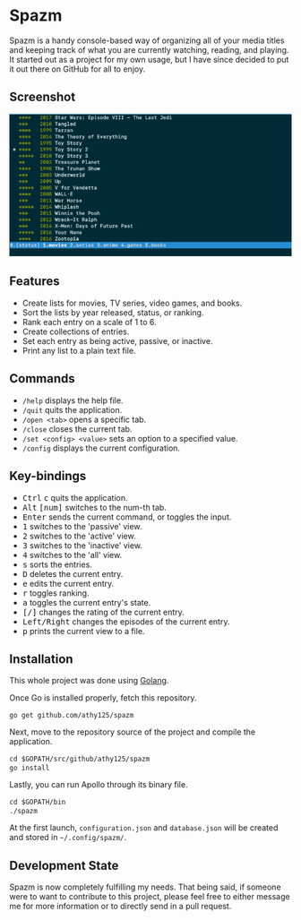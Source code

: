 # Spazm

Spazm is a handy console-based way of organizing all of your media titles and keeping track of 
what you are currently watching, reading, and playing. It started out as a project for my own usage,
but I have since decided to put it out there on GitHub for all to enjoy.

Screenshot
----------

![ScreenShot](https://github.com/athy125/spazm/blob/master/38456471-61bbee10-3a5b-11e8-8e1c-330a0dafffd5.png?raw=true)

Features
--------

- Create lists for movies, TV series, video games, and books.
- Sort the lists by year released, status, or ranking.
- Rank each entry on a scale of 1 to 6.
- Create collections of entries.
- Set each entry as being active, passive, or inactive.
- Print any list to a plain text file.

Commands
--------

- `/help` displays the help file.
- `/quit` quits the application.
- `/open <tab>` opens a specific tab.
- `/close` closes the current tab.
- `/set <config> <value>` sets an option to a specified value. 
- `/config` displays the current configuration.

Key-bindings
------------

- <kbd>Ctrl</kbd> <kbd>c</kbd> quits the application.
- <kbd>Alt</kbd> <kbd>[num]</kbd> switches to the num-th tab.
- <kbd>Enter</kbd> sends the current command, or toggles the input.
- <kbd>1</kbd> switches to the 'passive' view.
- <kbd>2</kbd> switches to the 'active' view.
- <kbd>3</kbd> switches to the 'inactive' view.
- <kbd>4</kbd> switches to the 'all' view.
- <kbd>s</kbd> sorts the entries.
- <kbd>D</kbd> deletes the current entry.
- <kbd>e</kbd> edits the current entry.
- <kbd>r</kbd> toggles ranking.
- <kbd>a</kbd> toggles the current entry's state.
- <kbd>[/]</kbd> changes the rating of the current entry.
- <kbd>Left/Right</kbd> changes the episodes of the current entry.
- <kbd>p</kbd> prints the current view to a file.

Installation
------------

This whole project was done using [Golang](https://golang.org/doc/install).

Once Go is installed properly, fetch this repository.

    go get github.com/athy125/spazm

Next, move to the repository source of the project and compile the application.

    cd $GOPATH/src/github/athy125/spazm
    go install

Lastly, you can run Apollo through its binary file.

    cd $GOPATH/bin
    ./spazm

At the first launch, `configuration.json` and `database.json` will be created and stored
in `~/.config/spazm/`.

Development State
-----------------

Spazm is now completely fulfilling my needs. That being said, if someone were to want to 
contribute to this project, please feel free to either message me for more information or 
to directly send in a pull request.
